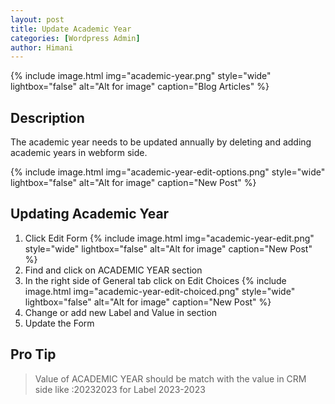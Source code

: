 ```yaml
---
layout: post
title: Update Academic Year
categories: [Wordpress Admin]
author: Himani
---
```


{% include image.html img="academic-year.png" style="wide" lightbox="false" alt="Alt for image" caption="Blog Articles" %}


## Description

The academic year needs to be updated annually by deleting and adding academic years in webform side.

{% include image.html img="academic-year-edit-options.png" style="wide" lightbox="false" alt="Alt for image" caption="New Post" %}



## Updating Academic Year 

1. Click Edit Form
   {% include image.html img="academic-year-edit.png" style="wide" lightbox="false" alt="Alt for image" caption="New Post" %}
2. Find and click on ACADEMIC YEAR section
3. In the right side of General tab click on Edit Choices
   {% include image.html img="academic-year-edit-choiced.png" style="wide" lightbox="false" alt="Alt for image" caption="New Post" %}
4. Change or add new Label and Value in section
5. Update the Form


## Pro Tip
> Value of ACADEMIC YEAR should be match with the value in CRM side like :20232023 for Label 2023-2023 